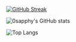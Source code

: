 [![GitHub Streak](http://github-readme-streak-stats.herokuapp.com?user=0sapphy&theme=radical&date_format=M%20j%5B%2C%20Y%5D)](https://git.io/streak-stats)

![0sapphy's GitHub stats](https://github-readme-stats.vercel.app/api?username=0sapphy&show_icons=true&theme=radical)

![Top Langs](https://github-readme-stats.vercel.app/api/top-langs/?username=0sapphy&layout=compact&theme=radical)
